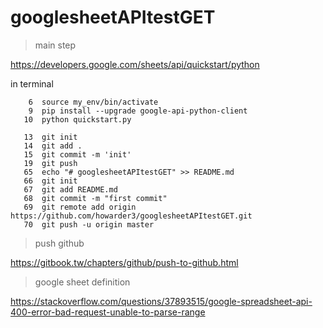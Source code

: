 # googlesheetAPItestGET

> main step

https://developers.google.com/sheets/api/quickstart/python

in terminal
```
    6  source my_env/bin/activate
    9  pip install --upgrade google-api-python-client
   10  python quickstart.py

   13  git init
   14  git add .
   15  git commit -m 'init'
   19  git push
   65  echo "# googlesheetAPItestGET" >> README.md
   66  git init
   67  git add README.md
   68  git commit -m "first commit"
   69  git remote add origin https://github.com/howarder3/googlesheetAPItestGET.git
   70  git push -u origin master
```

> push github 

https://gitbook.tw/chapters/github/push-to-github.html


> google sheet definition

https://stackoverflow.com/questions/37893515/google-spreadsheet-api-400-error-bad-request-unable-to-parse-range
